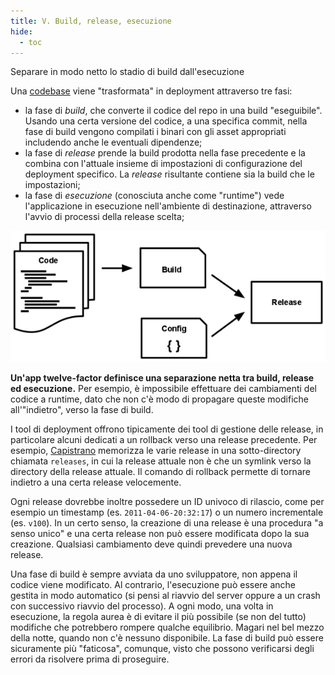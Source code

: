 ```yaml
---
title: V. Build, release, esecuzione
hide:
  - toc
---
```

Separare in modo netto lo stadio di build dall'esecuzione

Una [codebase](./codebase.md) viene "trasformata" in deployment attraverso tre fasi:

* la fase di *build*, che converte il codice del repo in una build "eseguibile". Usando una certa versione del codice, a una specifica commit, nella fase di build vengono compilati i binari con gli asset appropriati includendo anche le eventuali dipendenze;
* la fase di *release* prende la build prodotta nella fase precedente e la combina con l'attuale insieme di impostazioni di configurazione del deployment specifico. La *release* risultante contiene sia la build che le impostazioni;
* la fase di *esecuzione* (conosciuta anche come "runtime") vede l'applicazione in esecuzione nell'ambiente di destinazione, attraverso l'avvio di processi della release scelta;

![Il codice diventa build, che combinata con le impostazioni diventa release.](images/release.png)

**Un'app twelve-factor definisce una separazione netta tra build, release ed esecuzione.** Per esempio, è impossibile effettuare dei cambiamenti del codice a runtime, dato che non c'è modo di propagare queste modifiche all'"indietro", verso la fase di build.

I tool di deployment offrono tipicamente dei tool di gestione delle release, in particolare alcuni dedicati a un rollback verso una release precedente. Per esempio, [Capistrano](https://github.com/capistrano/capistrano/wiki) memorizza le varie release in una sotto-directory chiamata `releases`, in cui la release attuale non è che un symlink verso la directory della release attuale. Il comando di rollback permette di tornare indietro a una certa release velocemente.

Ogni release dovrebbe inoltre possedere un ID univoco di rilascio, come per esempio un timestamp (es. `2011-04-06-20:32:17`) o un numero incrementale (es. `v100`). In un certo senso, la creazione di una release è una procedura "a senso unico" e una certa release non può essere modificata dopo la sua creazione. Qualsiasi cambiamento deve quindi prevedere una nuova release.

Una fase di build è sempre avviata da uno sviluppatore, non appena il codice viene modificato. Al contrario, l'esecuzione può essere anche gestita in modo automatico (si pensi al riavvio del server oppure a un crash con successivo riavvio del processo). A ogni modo, una volta in esecuzione, la regola aurea è di evitare il più possibile (se non del tutto) modifiche che potrebbero rompere qualche equilibrio. Magari nel bel mezzo della notte, quando non c'è nessuno disponibile. La fase di build può essere sicuramente più "faticosa", comunque, visto che possono verificarsi degli errori da risolvere prima di proseguire.
